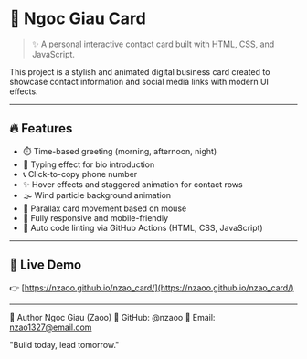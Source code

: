 # 🌟 Ngoc Giau Card

> ✨ A personal interactive contact card built with HTML, CSS, and JavaScript.

This project is a stylish and animated digital business card created to showcase contact information and social media links with modern UI effects.

---

## 🔥 Features

- ⏱️ Time-based greeting (morning, afternoon, night)
- 💬 Typing effect for bio introduction
- 📞 Click-to-copy phone number
- ✨ Hover effects and staggered animation for contact rows
- 🌫️ Wind particle background animation
- 🎯 Parallax card movement based on mouse
- 📱 Fully responsive and mobile-friendly
- 🧪 Auto code linting via GitHub Actions (HTML, CSS, JavaScript)

---

## 🚀 Live Demo

👉 [https://nzaoo.github.io/nzao_card/](https://nzaoo.github.io/nzao_card/)

---


👤 Author
Ngoc Giau (Zaoo)
🔗 GitHub: @nzaoo
📧 Email: nzao1327@email.com

"Build today, lead tomorrow."



